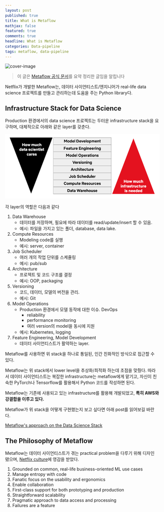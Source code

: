 ```yaml
---
layout: post
published: true
title: What is Metaflow
mathjax: false
featured: true
comments: true
headline: What is Metaflow
categories: Data-pipeline
tags: metaflow, data-pipeline
---
```


![cover-image](/images/taking-notes.jpg)

> 이 글은 [Metaflow 공식 문서](https://docs.metaflow.org/)를 요약 정리한 글임을 알립니다

Netflix가 개발한 Metaflow는, 데이터 사이언티스트/엔지니어가 real-life data science 프로젝트를 만들고 관리하는데 도움을 주는 Python library다.

## Infrastructure Stack for Data Science

Production 환경에서의 data science 프로젝트는 두터운 infrastructure stack을 요구하며, 대체적으로 아래와 같은 layer를 갖춘다.

![data science infrastructure stack](/images/post_image/what-is-metaflow/1.png)

각 layer의 역할은 다음과 같다

1. Data Warehouse
    - 데이터를 저장하며, 필요에 따라 데이터를 read/update/insert 할 수 있음.
    - 예시: 파일을 가지고 있는 폴더, database, data lake.
2. Compute Resources
    - Modeling code를 실행
    - 예시: server, container
3. Job Scheduler
    - 여러 개의 작업 단위를 스케쥴링
    - 예시: pub/sub
4. Architecture
    - 프로젝트 및 코드 구조를 결정
    - 예시: OOP, packaging
5. Versioning
    - 코드, 데이터, 모델의 버전을 관리.
    - 예시: Git
6. Model Operations
    - Production 환경에서 모델 동작에 대한 이슈. DevOps
        - reliability
        - performance monitoring
        - 여러 version의 model을 동시에 지원
    - 예시: Kubernetes, logging
7. Feature Engineering, Model Development
    - 데이터 사이언티스트가 활약하는 layer.

Metaflow를 사용하면 위 stack을 하나로 통일된, 인간 친화적인 방식으로 접근할 수 있다.

Metaflow는 위 stack에서 lower level을 추상화/최적화 하는데 초점을 맞췄다. 따라서 데이터 사이언티스트는 복잡한 infrastructure는 metaflow에게 맡기고, 자신이 친숙한 PyTorch나 Tensorflow를 활용해서 Python 코드를 작성하면 된다.

Metaflow는 기존에 사용되고 있는 infrastructure를 활용해 개발되었고, **특히 AWS와 강결합을 이루고 있다.**

Metaflow가 위 stack을 어떻게 구현했는지 보고 싶다면 아래 post를 읽어보길 바란다.

[Metaflow's approach on the Data Science Stack](https://https://isbee.github.io/data-pipeline/Metaflows-approach-on-the-Data-Science-Stack)

## The Philosophy of Metaflow

Metaflow는 데이터 사이언티스트가 겪는 practical problem을 다루기 위해 디자인 됐으며, [Netflix culture]([https://jobs.netflix.com/culture](https://jobs.netflix.com/culture))에 영감을 받았다.

1. Grounded on common, real-life business-oriented ML use cases
2. Manage entropy with code
3. Fanatic focus on the usability and ergonomics
4. Enable collaboration
5. First-class support for both prototyping and production
6. Straightforward scalability
7. Pragmatic approach to data access and processing
8. Failures are a feature
